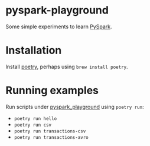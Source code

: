 # pyspark-playground
Some simple experiments to learn [PySpark](https://spark.apache.org/docs/latest/api/python/).

# Installation
Install [poetry](https://python-poetry.org/), perhaps using `brew install poetry`.

# Running examples
Run scripts under [pyspark_playground](pyspark_playground/) using `poetry run`:

- `poetry run hello`
- `poetry run csv`
- `poetry run transactions-csv`
- `poetry run transactions-avro`

